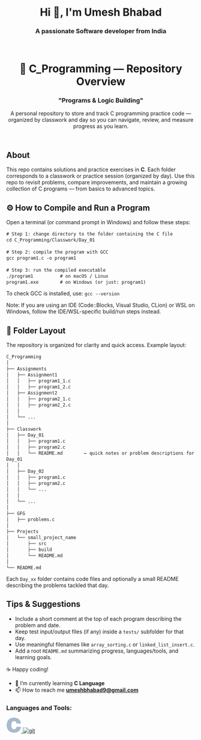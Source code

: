 
<h1 align="center">Hi 👋, I'm Umesh Bhabad</h1>
<h3 align="center">A passionate Software developer from India</h3>
</br>
  <div class="container" role="main">
    <header>
      <h1>📁 C_Programming — Repository Overview</h1>
      <h3>"Programs &amp; Logic Building"</h3>
      <p class="lead">A personal repository to store and track C programming practice code — organized by classwork and day so you can navigate, review, and measure progress as you learn.</p>
    </header>

  <section>
      <h2>About</h2>
      <div class="card">
        <p>This repo contains solutions and practice exercises in <strong>C</strong>. Each folder corresponds to a classwork or practice session (organized by day). Use this repo to revisit problems, compare improvements, and maintain a growing collection of C programs — from basics to advanced topics.</p>
      </div>
    </section>

  <section>
      <h2>⚙️ How to Compile and Run a Program</h2>
      <div class="card">
        <p>Open a terminal (or command prompt in Windows) and follow these steps:</p>

  <pre><code># Step 1: change directory to the folder containing the C file
cd C_Programming/Classwork/Day_01

# Step 2: compile the program with GCC
gcc program1.c -o program1

# Step 3: run the compiled executable
./program1          # on macOS / Linux
program1.exe        # on Windows (or just: program1)</code></pre>

  <p class="hint">To check GCC is installed, use: <code>gcc --version</code></p>
        <p class="note">Note: If you are using an IDE (Code::Blocks, Visual Studio, CLion) or WSL on Windows, follow the IDE/WSL-specific build/run steps instead.</p>
      </div>
    </section>

  <section>
      <h2>📂 Folder Layout</h2>
      <div class="card">
        <p>The repository is organized for clarity and quick access. Example layout:</p>

  <pre><code>C_Programming
│
├── Assignments
│   ├── Assignment1
│   │   ├── program1_1.c
│   │   ├── program1_2.c
│   ├── Assignment2
│   │   ├── program2_1.c
│   │   ├── program2_2.c
│   │
│   └── ...
│
├── Classwork
│   ├── Day_01
│   │   ├── program1.c
│   │   ├── program2.c
│   │   └── README.md        ← quick notes or problem descriptions for Day_01
│   │
│   ├── Day_02
│   │   ├── program1.c
│   │   ├── program2.c
│   │   └── ...
│   │
│   └── ...
│
├── GFG
│   ├── problems.c
│
├── Projects
│   └── small_project_name
│       ├── src
│       ├── build
│       └── README.md
│
└── README.md</code></pre>

  <p class="hint">Each <code>Day_xx</code> folder contains code files and optionally a small README describing the problems tackled that day.</p>
      </div>
    </section>

  <section>
      <h2>Tips & Suggestions</h2>
      <div class="card">
        <ul>
          <li>Include a short comment at the top of each program describing the problem and date.</li>
          <li>Keep test input/output files (if any) inside a <code>tests/</code> subfolder for that day.</li>
          <li>Use meaningful filenames like <code>array_sorting.c</code> or <code>linked_list_insert.c</code>.</li>
          <li>Add a root <code>README.md</code> summarizing progress, languages/tools, and learning goals.</li>
        </ul>
      </div>
    </section>

  <footer>
      ☕ Happy coding!
    </footer>
  </div>


- 🌱 I’m currently learning **C Language**</br>
- 📫 How to reach me **umeshbhabad9@gmail.com**

<p align="left">
</p>

<h3 align="left">Languages and Tools:</h3>
<p align="left"> <a href="https://www.cprogramming.com/" target="_blank" rel="noreferrer"> <img src="https://raw.githubusercontent.com/devicons/devicon/master/icons/c/c-original.svg" alt="c" width="40" height="40"/> </a> <a href="https://git-scm.com/" target="_blank" rel="noreferrer"> <img src="https://www.vectorlogo.zone/logos/git-scm/git-scm-icon.svg" alt="git" width="40" height="40"/> </a> </p>

